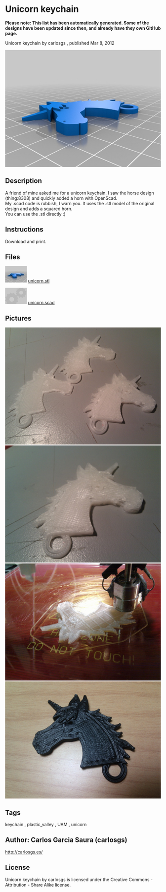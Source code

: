 Unicorn keychain
===============
**Please note: This list has been automatically generated. Some of the designs have been updated since then, and already have they own GitHub page.**  

Unicorn keychain  by carlosgs , published Mar 8, 2012

![Image](img/unicorn_display_large.jpg "Title")

Description
--------
A friend of mine asked me for a unicorn keychain. I saw the horse design (thing:8308) and quickly added a horn with OpenScad.<br />
My .scad code is rubbish, I warn you. It uses the .stl model of the original design and adds a squared horn.<br />
You can use the .stl directly :)

Instructions
--------
Download and print.

Files
--------
[![Image](img/unicorn_preview_tinycard.jpg)](unicorn.stl)
 [ unicorn.stl](unicorn.stl)  

[![Image](img/Gears_preview_tinycard.jpg)](unicorn.scad)
 [ unicorn.scad](unicorn.scad)  



Pictures
--------
![Image](img/2012-03-08_12.25.44_display_large.jpg "Title")
![Image](img/2012-03-08_12.10.49_display_large.jpg "Title")
![Image](img/2012-03-08_11.57.38_display_large.jpg "Title")
![Image](img/2012-05-13_22.28.33_display_large.jpg "Title")


Tags
--------
keychain , plastic_valley , UAM , unicorn  



Author: Carlos Garcia Saura (carlosgs)
--------
<http://carlosgs.es/>  

License
--------
Unicorn keychain by carlosgs is licensed under the Creative Commons - Attribution - Share Alike license.  


